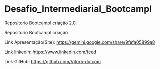 # Desafio_Intermediarial_BootcampI
Repositorio BootcampI criação 2.0


Repositorio BootcampI criação

Link Apresentação(Site): https://gemini.google.com/share/9fefa05899a8

Link linkedin: https://www.linkedin.com/feed

Link GitHub: https://github.com/Vitor5-dotcom
